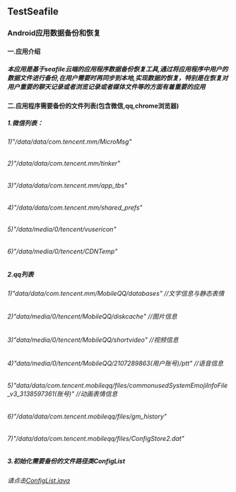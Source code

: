 ## TestSeafile
### Android应用数据备份和恢复

#### 一.应用介绍
##### 本应用是基于seafile云端的应用程序数据备份恢复工具,通过将应用程序中用户的数据文件进行备份,在用户需要时再同步到本地,实现数据的恢复，特别是在恢复对用户重要的聊天记录或者浏览记录或者媒体文件等的方面有着重要的应用
#### 二.应用程序需要备份的文件列表(包含微信,qq,chrome浏览器)
##### 1.微信列表：
###### 1)"/data/data/com.tencent.mm/MicroMsg"
###### 2)"/data/data/com.tencent.mm/tinker"
###### 3)"/data/data/com.tencent.mm/app_tbs"
###### 4)"/data/data/com.tencent.mm/shared_prefs" 
###### 5)"/data/media/0/tencent/vusericon"
###### 6)"/data/media/0/tencent/CDNTemp"  
      
##### 2.qq列表
###### 1)"data/data/com.tencent.mm/MobileQQ/databases"              //文字信息与静态表情
###### 2)"data/media/0/tencent/MobileQQ/diskcache"                  //图片信息
###### 3)"data/media/0/tencent/MobileQQ/shortvideo"                 //视频信息
###### 4)"data/media/0/tencent/MobileQQ/2107289863(用户账号)/ptt"   //语音信息
###### 5)"data/data/com.tencent.mobileqq/files/commonusedSystemEmojiInfoFile_v3_3138597361(账号)"   //动画表情信息
###### 6)"/data/data/com.tencent.mobileqq/files/gm_history"
###### 7)"/data/data/com.tencent.mobileqq/files/ConfigStore2.dat"
##### 3.初始化需要备份的文件路径类ConfigList
###### 请点击[ConfigList.java](https://github.com/hchong1231/TestSeafile/blob/master/testseafile/src/main/java/com/hersch/testseafile/files/ConfigList.java)

